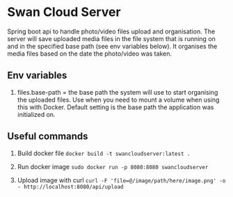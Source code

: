 # Swan Cloud Server

Spring boot api to handle photo/video files upload and organisation. The server will save uploaded media files in the file system that is running on and in the specified base path (see env variables below). It organises the media files based on the date the photo/video was taken.

## Env variables

1. files.base-path = the base path the system will use to start organising the uploaded files. Use when you need to mount a volume when using this with Docker. Default setting is the base path the application was initialized on.

## Useful commands

1. Build docker file
   `docker build -t swancloudserver:latest .`

2. Run docker image
   `sudo docker run -p 8080:8080 swancloudserver`

3. Upload image with curl
   `curl -F 'file=@/image/path/here/image.png' -o - http://localhost:8080/api/upload`
